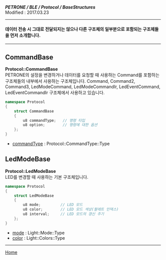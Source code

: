 ***PETRONE / BLE / Protocol / BaseStructures***<br>
Modified : 2017.03.23

---

#### 데이터 전송 시 그대로 전달되지는 않으나 다른 구조체의 일부분으로 포함되는 구조체들을 먼저 소개합니다.

---

**CommandBase**
-----------------
**Protocol::CommandBase**<br>
PETRONE의 설정을 변경하거나 데이터를 요청할 때 사용하는 Command를 포함하는 구조체들의 내부에서 사용하는 구조체입니다. Command, Command2, Command3, LedModeCommand, LedModeCommandIr, LedEventCommand, LedEventCommandIr 구조체에서 사용하고 있습니다.
```cpp
namespace Protocol
{
    struct CommandBase
    {
        u8 commandType;   // 명령 타입
        u8 option;        // 명령에 대한 옵션
    };
}
```
- [commandType](ble_protocol_definitions.md#CommandType) : Protocol::CommandType::Type


**LedModeBase**
-----------------
**Protocol::LedModeBase**<br>
LED를 변경할 때 사용하는 기본 구조체입니다.
```cpp
namespace Protocol
{
    struct LedModeBase
    {
        u8 mode;         // LED 모드
        u8 color;        // LED 모드 색상(팔레트 인덱스)
        u8 interval;     // LED 모드의 갱신 주기
    };
}
```
- [mode](ble_protocol_definitions.md#LightMode) : Light::Mode::Type
- [color](ble_protocol_definitions.md#LightColors) : Light::Colors::Type


---
[Home](README.md)

